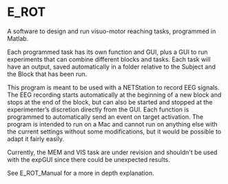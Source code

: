 # E_ROT
A software to design and run visuo-motor reaching tasks, programmed in Matlab.

Each programmed task has its own function and GUI, plus a GUI to run experiments that can combine different blocks and tasks. 
Each task will have an output, saved automatically in a folder relative to the Subject and the Block that has been run.

This program is meant to be used with a NETStation to record EEG signals. The EEG recording starts automatically at the 
beginning of a new block and stops at the end of the block, but can also be started and stopped at the experimenter’s 
discretion directly from the GUI. Each function is programmed to automatically send an event on target activation.
The program is intended to run on a Mac and cannot run on anything else with the current settings without some modifications, 
but it would be possible to adapt it fairly easily.

Currently, the MEM and VIS task are under revision and shouldn't be used with the expGUI since there could be unexpected results.

See E_ROT_Manual for a more in depth explanation.
